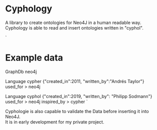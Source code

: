 # Cyphology

A library to create ontologies for Neo4J in a human readable way.  
Cyphology is able to read and insert ontologies written in "cyphol".  

`
# Example data
GraphDb neo4j

Language cypher {"created_in":2011, "written_by":"Andrés Taylor"}	
	used_for > neo4j
  
Language cyphol {"created_in":2019, "written_by": "Philipp Sodmann"}
	used_for > neo4j
	inspired_by > cypher
`

Cyphologie is also capable to validate the Data before inserting it into Neo4J.  
It is in early development for my private project.
